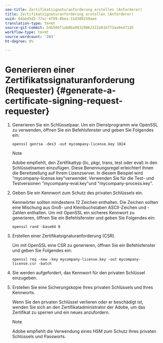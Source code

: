 ```yaml
---
seo-title: Zertifikatsignaturanforderung erstellen (Anforderer)
title: Zertifikatsignaturanforderung erstellen (Anforderer)
uuid: 04abd5d2-77ac-4f89-8bea-31d389159aee
translation-type: tm+mt
source-git-commit: b4b50471ab0ba98329862322a61bf73aa9e471d5
workflow-type: tm+mt
source-wordcount: '203'
ht-degree: 0%

---
```



# Generieren einer Zertifikatssignaturanforderung (Requester) {#generate-a-certificate-signing-request-requester}

1. Generieren Sie ein Schlüsselpaar. Um ein Dienstprogramm wie OpenSSL zu verwenden, öffnen Sie ein Befehlsfenster und geben Sie Folgendes ein:

   ```
   openssl genrsa -des3 -out mycompany-license.key 1024
   ```

   >[!NOTE]
   >
   >Adobe empfiehlt, den Zertifikattyp (lic, pkgr, trans, test oder eval) in den Schlüsselnamen einzufügen. Diese Benennungsregel erleichtert Ihnen die Bereitstellung auf Ihrem Lizenzserver. In diesem Beispiel wird &quot;mycompany-license.key&quot;verwendet. Verwenden Sie für die Test- und Testversionen &quot;mycompany-eval.key&quot;und &quot;mycompany-process.key&quot;.

1. Geben Sie ein Kennwort zum Schutz des privaten Schlüssels ein.

   Kennwörter sollten mindestens 12 Zeichen enthalten. Die Zeichen sollten eine Mischung aus Groß- und Kleinbuchstaben ASCII-Zeichen und -Zahlen enthalten. Um mit OpenSSL ein sicheres Kennwort zu generieren, öffnen Sie ein Befehlsfenster und geben Sie Folgendes ein:

   ```
   openssl rand -base64 8
   ```

1. Erstellen einer Zertifikatsignaturanforderung (CSR).

   Um mit OpenSSL eine CSR zu generieren, öffnen Sie ein Befehlsfenster und geben Sie Folgendes ein:

   ```
   openssl req -new -key mycompany-license.key -out mycompany-license.csr -batch 
   ```

1. Sie werden aufgefordert, das Kennwort für den privaten Schlüssel einzugeben.
1. Erstellen Sie eine Sicherungskopie Ihres privaten Schlüssels und Ihres Kennworts.

   Wenn Sie den privaten Schlüssel verlieren oder er beschädigt ist, wenden Sie sich an den Zertifikatadministrator der Adobe, um das Zertifikat zu sperren und ein neues anzufordern.

   >[!NOTE]
   >
   >Adobe empfiehlt die Verwendung eines HSM zum Schutz Ihres privaten Schlüssels und Passworts.

